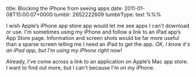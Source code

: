 title: Blocking the iPhone from seeing apps
date: 2011-01-08T15:00:07+0000
tumblr: 2652222609
tumblrType: text
%%%

I wish Apple’s iPhone app store app would let me see apps I can't download or use. I'm sometimes using my iPhone and follow a link to an iPad app’s App Store page. Information and screen shots would be far more useful than a sparse screen telling me I need an iPad to get the app. *OK, I know it's an iPad app, but I'm using my iPhone right now!*

Already, I've come across a link to an application on Apple’s Mac app store. I want to find out more, but I can't because I'm on my iPhone.
